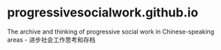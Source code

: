 # progressivesocialwork.github.io
The archive and thinking of progressive social work in Chinese-speaking areas - 进步社会工作思考和存档
